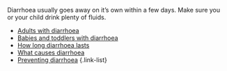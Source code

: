 Diarrhoea usually goes away on it’s own within a few days. Make sure you or your child drink plenty of fluids.

- [Adults with diarrhoea](#how-you-can-treat-diarrhoea-yourself)
- [Babies and toddlers with diarrhoea](#babies-and-toddlers-treating-diarrhoea)
- [How long diarrhoea lasts](#how-long-diarrhoea-lasts)
- [What causes diarrhoea](#what-causes-diarrhoea)
- [Preventing diarrhoea](#you-cant-always-prevent-diarrhoea)
{.link-list}
